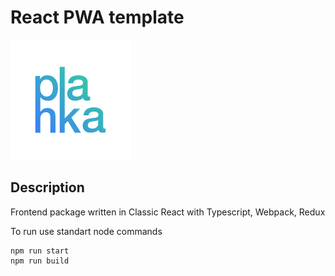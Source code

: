 # React PWA template
![planka. logo](public/logo192.png)

## Description
Frontend package written in Classic React with Typescript, Webpack, Redux

To run use standart node commands

```
npm run start
npm run build
```
